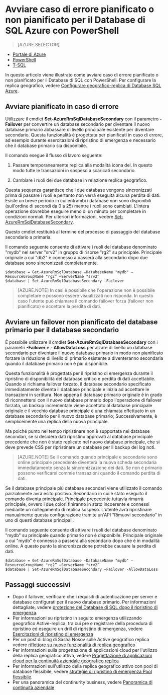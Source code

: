<properties 
    pageTitle="Avviare caso di errore pianificato o non pianificato per il Database di SQL Azure con PowerShell | Microsoft Azure" 
    description="Avviare caso di errore pianificato o non pianificato per il Database di SQL Azure con PowerShell" 
    services="sql-database" 
    documentationCenter="" 
    authors="stevestein" 
    manager="jhubbard" 
    editor=""/>

<tags
    ms.service="sql-database"
    ms.devlang="NA"
    ms.topic="article"
    ms.tgt_pltfrm="powershell"
    ms.workload="data-management" 
    ms.date="08/29/2016"
    ms.author="sstein"/>

# <a name="initiate-a-planned-or-unplanned-failover-for-azure-sql-database-with-powershell"></a>Avviare caso di errore pianificato o non pianificato per il Database di SQL Azure con PowerShell



> [AZURE.SELECTOR]
- [Portale di Azure](sql-database-geo-replication-failover-portal.md)
- [PowerShell](sql-database-geo-replication-failover-powershell.md)
- [T-SQL](sql-database-geo-replication-failover-transact-sql.md)


In questo articolo viene illustrato come avviare caso di errore pianificato o non pianificato per il Database di SQL con PowerShell. Per configurare la replica geografico, vedere [Configurare geografico-replica di Database SQL Azure](sql-database-geo-replication-powershell.md).



## <a name="initiate-a-planned-failover"></a>Avviare pianificato in caso di errore

Utilizzare il cmdlet **Set-AzureRmSqlDatabaseSecondary** con il parametro **- Failover** per convertire un database secondario per diventare il nuovo database primario abbassare di livello principale esistente per diventare secondario. Questa funzionalità è progettata per pianificati in caso di errore, ad esempio durante esercitazioni di ripristino di emergenza e necessario che il database primario sia disponibile.

Il comando esegue il flusso di lavoro seguente:

1. Passare temporaneamente replica alla modalità icona del. In questo modo tutte le transazioni in sospeso a scaricati secondario.

2. Cambiare i ruoli dei due database in relazione replica geografico.  

Questa sequenza garantisce che i due database vengono sincronizzati prima di passare i ruoli e pertanto non verrà eseguita alcuna perdita di dati. Esiste un breve periodo in cui entrambi i database non sono disponibili (sull'ordine di secondi da 0 a 25) mentre i ruoli sono cambiati. L'intera operazione dovrebbe eseguire meno di un minuto per completare in condizioni normali. Per ulteriori informazioni, vedere [Set-AzureRmSqlDatabaseSecondary](https://msdn.microsoft.com/library/mt619393.aspx).




Questo cmdlet restituirà al termine del processo di passaggio del database secondario a primaria.

Il comando seguente consente di attivare i ruoli del database denominato "mydb" nel server "srv2" in gruppo di risorse "rg2" su principale. Principale originale a cui "db2" è connesso a passerà alla secondario dopo due database sono sincronizzati completamente.

    $database = Get-AzureRmSqlDatabase –DatabaseName "mydb" –ResourceGroupName "rg2” –ServerName "srv2”
    $database | Set-AzureRmSqlDatabaseSecondary -Failover


> [AZURE.NOTE] In casi è possibile che l'operazione non è possibile completare e possono essere visualizzati non risponda. In questo caso l'utente può chiamare il comando failover forza (failover non pianificato) e accettare la perdita di dati.


## <a name="initiate-an-unplanned-failover-from-the-primary-database-to-the-secondary-database"></a>Avviare un failover non pianificato del database primario per il database secondario


È possibile utilizzare il cmdlet **Set-AzureRmSqlDatabaseSecondary** con i parametri **-Failover** e **- AllowDataLoss** per alzare di livello un database secondario per diventare il nuovo database primario in modo non pianificato forzare la riduzione di livello di primario esistente a diventeranno secondaria quando il database primario non è più disponibile.

Questa funzionalità è progettata per il ripristino di emergenza durante il ripristino di disponibilità del database critico e perdita di dati accettabile. Quando si richiama failover forzato, il database secondario specificato immediatamente diventa il database principale e inizia ad accettare le transazioni in scrittura. Non appena il database primario originale è in grado di riconnettersi con il nuovo database primario dopo l'operazione di failover forzata, un backup incrementale viene accettato al database principale originale e il vecchio database principale è una chiamata effettuato in un database secondario per il nuovo database primario; Successivamente, è semplicemente una replica della nuova principale.

Ma poiché punto nel tempo ripristinare non è supportata nei database secondari, se si desidera dati ripristino approvati al database principale precedente che non è stato replicato nel nuovo database principale, che si deve prevede CSS per ripristinare un database per il backup del log noti.

> [AZURE.NOTE] Se il comando quando principale e secondarie sono online principale precedente diventerà la nuova scheda secondaria immediatamente senza la sincronizzazione dei dati. Se non è primario possono verificarsi commie transazioni quando il comando perdita di dati.


Se il database principale più database secondari viene utilizzato il comando parzialmente avrà esito positivo. Secondario in cui è stato eseguito il comando diventa principale. Principale precedente tuttavia rimarrà principale, ovvero i due colori finiranno in stato incoerente e connessi mediante un collegamento di replica sospeso. L'utente avrà ripristinare manualmente questa configurazione tramite un'API "Rimuovi secondario" in uno di questi database principali.


Il comando seguente consente di attivare i ruoli del database denominato "mydb" su principale quando primario non è disponibile. Principale originale a cui "mydb" è connesso a passerà alla secondario dopo che è in modalità online. A questo punto la sincronizzazione potrebbe causare la perdita di dati.

    $database = Get-AzureRmSqlDatabase –DatabaseName "mydb" –ResourceGroupName "rg2” –ServerName "srv2”
    $database | Set-AzureRmSqlDatabaseSecondary –Failover -AllowDataLoss




## <a name="next-steps"></a>Passaggi successivi   

- Dopo il failover, verificare che i requisiti di autenticazione per server e database configurati per il nuovo database primario. Per informazioni dettagliate, vedere [protezione del Database di SQL dopo il ripristino di emergenza](sql-database-geo-replication-security-config.md).
- Per informazioni su ripristino in seguito emergenza utilizzando geografico Active-replica, tra cui pre e registrare della procedura di ripristino ed eseguire un drill di ripristino di emergenza, vedere [Esercitazioni di ripristino di emergenza](sql-database-disaster-recovery.md)
- Per un post di blog di Sasha Nosov sulle Active geografico replica vedere [riflettore su nuove funzionalità di replica geografico](https://azure.microsoft.com/blog/spotlight-on-new-capabilities-of-azure-sql-database-geo-replication/)
- Per informazioni sulla progettazione di applicazioni cloud per l'utilizzo della replica geografico attiva, vedere [Progettazione di applicazioni cloud per la continuità aziendale geografico replica](sql-database-designing-cloud-solutions-for-disaster-recovery.md)
- Per informazioni sull'utilizzo della replica geografico attivo con pool di database flessibile, vedere [strategie di ripristino di emergenza Pool flessibile](sql-database-disaster-recovery-strategies-for-applications-with-elastic-pool.md).
- Per una panoramica del continurity business, vedere [Panoramica di continuità aziendale](sql-database-business-continuity.md)
